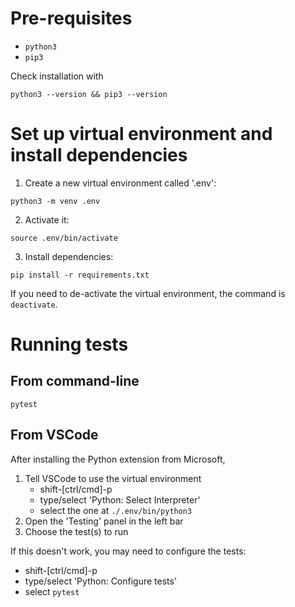 # Pre-requisites

- `python3`
- `pip3`

Check installation with 

```
python3 --version && pip3 --version
```

# Set up virtual environment and install dependencies

1. Create a new virtual environment called '.env':

```
python3 -m venv .env
```

2. Activate it:

```
source .env/bin/activate
```

3. Install dependencies:

```
pip install -r requirements.txt
```

If you need to de-activate the virtual environment, the command is `deactivate`.

# Running tests

## From command-line

```
pytest
```


## From VSCode

After installing the Python extension from Microsoft,

1. Tell VSCode to use the virtual environment
   - shift-[ctrl/cmd]-p
   - type/select 'Python: Select Interpreter'
   - select the one at `./.env/bin/python3`
3. Open the 'Testing' panel in the left bar
4. Choose the test(s) to run

If this doesn't work, you may need to configure the tests:
- shift-[ctrl/cmd]-p
- type/select 'Python: Configure tests'
- select `pytest`


